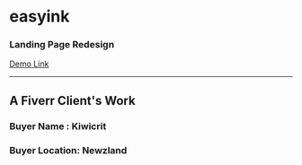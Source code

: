 # easyink
### Landing Page Redesign
<a href="https://saifur-rahman-hasan.github.io/easyink" target="_blank">Demo Link</a>

<hr>

## A Fiverr Client's Work
### Buyer Name : Kiwicrit
### Buyer Location: Newzland